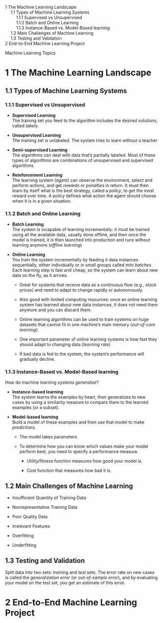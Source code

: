 <!DOCTYPE html>
<html xmlns="http://www.w3.org/1999/xhtml" lang="" xml:lang="">
<head>
  <meta charset="utf-8" />
  <meta name="generator" content="pandoc" />
  <meta name="viewport" content="width=device-width, initial-scale=1.0, user-scalable=yes" />
  <title>Notes</title>
  <style>
    code{white-space: pre-wrap;}
    span.smallcaps{font-variant: small-caps;}
    span.underline{text-decoration: underline;}
    div.column{display: inline-block; vertical-align: top; width: 50%;}
    div.hanging-indent{margin-left: 1.5em; text-indent: -1.5em;}
    ul.task-list{list-style: none;}
    .display.math{display: block; text-align: center; margin: 0.5rem auto;}
  </style>
  <link rel="stylesheet" href="README_styles.css" />
  <!--[if lt IE 9]>
    <script src="//cdnjs.cloudflare.com/ajax/libs/html5shiv/3.7.3/html5shiv-printshiv.min.js"></script>
  <![endif]-->
</head>
<body>
<nav id="TOC" role="doc-toc">
<ul>
<li><a href="#the-machine-learning-landscape"><span class="toc-section-number">1</span> The Machine Learning Landscape</a>
<ul>
<li><a href="#types-of-machine-learning-systems"><span class="toc-section-number">1.1</span> Types of Machine Learning Systems</a>
<ul>
<li><a href="#supervised-vs-unsupervised"><span class="toc-section-number">1.1.1</span> Supervised vs Unsupervised</a></li>
<li><a href="#batch-and-online-learning"><span class="toc-section-number">1.1.2</span> Batch and Online Learning</a></li>
<li><a href="#instance-based-vs.-model-based-learning"><span class="toc-section-number">1.1.3</span> Instance-Based vs. Model-Based learning</a></li>
</ul></li>
<li><a href="#main-challenges-of-machine-learning"><span class="toc-section-number">1.2</span> Main Challenges of Machine Learning</a></li>
<li><a href="#testing-and-validation"><span class="toc-section-number">1.3</span> Testing and Validation</a></li>
</ul></li>
<li><a href="#end-to-end-machine-learning-project"><span class="toc-section-number">2</span> End-to-End Machine Learning Project</a></li>
</ul>
</nav>
<p>Machine Learning Topics</p>
<h1 data-number="1" id="the-machine-learning-landscape"><span class="header-section-number">1</span> The Machine Learning Landscape</h1>
<h2 data-number="1.1" id="types-of-machine-learning-systems"><span class="header-section-number">1.1</span> Types of Machine Learning Systems</h2>
<h3 data-number="1.1.1" id="supervised-vs-unsupervised"><span class="header-section-number">1.1.1</span> Supervised vs Unsupervised</h3>
<ul>
<li><p><strong>Supervised Learning</strong><br />
The training set you feed to the algorithm includes the desired solutions, called <em>labels</em>.</p></li>
<li><p><strong>Unsupervised Learning</strong><br />
The training set is unlabeled. The system tries to learn without a teacher</p></li>
<li><p><strong>Semi-supervised Learning</strong><br />
The algorithms can deal with data that’s partially labeled. Most of these types of algorithms are combinations of unsupervised and supervised algorithms</p></li>
<li><p><strong>Reinforcement Learning<br />
</strong>The learning system (<em>agent</em>) can observe the environment, select and perform actions, and get <em>rewards</em> or <em>penalties</em> in return. It must then learn by itself what is the best strategy, called a <em>policy</em>, to get the most reward over time. A policy defines what action the agent should choose when it is in a given situation.</p></li>
</ul>
<h3 data-number="1.1.2" id="batch-and-online-learning"><span class="header-section-number">1.1.2</span> Batch and Online Learning</h3>
<ul>
<li><p><strong>Batch Learning</strong><br />
The system is incapable of learning incrementally: it must be trained using all the available data, usually done offline, and then once the model is trained, it is then launched into production and runs without learning anymore (<em>offline learning</em>)</p></li>
<li><p><strong>Online Learning</strong><br />
You train the system incrementally by feeding it data instances sequentially, either individually or in small groups called <em>mini batches</em>. Each learning step is fast and cheap, so the system can learn about new data on the fly, as it arrives.</p>
<ul>
<li><p>Great for systems that receive data as a continuous flow (e.g., stock prices) and need to adapt to change rapidly or autonomously.</p></li>
<li><p>Also good with limited computing resources: once an online learning system has learned about new data instances, it does not need them anymore and you can discard them.</p></li>
<li><p>Online learning algorithms can be used to train systems on huge datasets that cannot fit in one machine’s main memory (<em>out-of-core learning</em>).</p></li>
<li><p>One important parameter of online learning systems is how fast they should adapt to changing data (<em>learning rate</em>)</p></li>
<li><p>If bad data is fed to the system, the system’s performance will gradually decline.</p></li>
</ul></li>
</ul>
<h3 data-number="1.1.3" id="instance-based-vs.-model-based-learning"><span class="header-section-number">1.1.3</span> Instance-Based vs. Model-Based learning</h3>
<p>How do machine learning systems <em>generalize</em>?</p>
<ul>
<li><p><strong>Instance-based learning</strong><br />
The system learns the examples by heart, then generalizes to new cases by using a similarity measure to compare them to the learned examples (or a subset).</p></li>
<li><p><strong>Model-based learning<br />
</strong>Build a model of these examples and then use that model to make <em>predictions</em>.</p>
<ul>
<li><p>The model takes parameters.</p></li>
<li><p>To determine how you can know which values make your model perform best, you need to specify a performance measure.</p>
<ul>
<li><p>Utility/fitness function measures how good your model is.</p></li>
<li><p>Cost function that measures how bad it is.</p></li>
</ul></li>
</ul></li>
</ul>
<h2 data-number="1.2" id="main-challenges-of-machine-learning"><span class="header-section-number">1.2</span> Main Challenges of Machine Learning</h2>
<ul>
<li><p>Insufficient Quantity of Training Data</p></li>
<li><p>Nonrepresentative Training Data</p></li>
<li><p>Poor Quality Data</p></li>
<li><p>Irrelevant Features</p></li>
<li><p>Overfitting</p></li>
<li><p>Underfitting</p></li>
</ul>
<h2 data-number="1.3" id="testing-and-validation"><span class="header-section-number">1.3</span> Testing and Validation</h2>
<p>Split data into two sets: <em>training</em> and <em>test</em> sets. The error rate on new cases is called the <em>generalization error</em> (or <em>out-of-sample error</em>), and by evaluating your model on the test set, you get an estimate of this error.</p>
<h1 data-number="2" id="end-to-end-machine-learning-project"><span class="header-section-number">2</span> End-to-End Machine Learning Project</h1>
</body>
</html>
